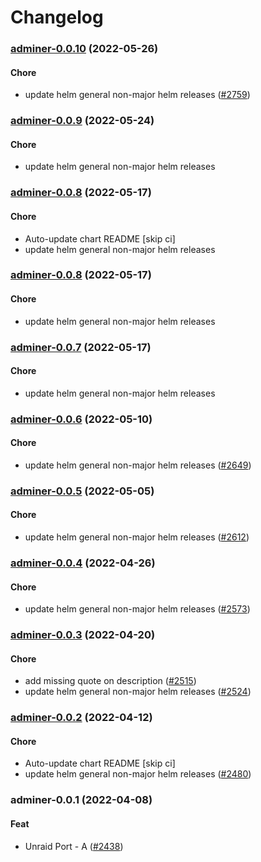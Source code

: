 # Changelog<br>


<a name="adminer-0.0.10"></a>
### [adminer-0.0.10](https://github.com/truecharts/apps/compare/adminer-0.0.9...adminer-0.0.10) (2022-05-26)

#### Chore

* update helm general non-major helm releases ([#2759](https://github.com/truecharts/apps/issues/2759))



<a name="adminer-0.0.9"></a>
### [adminer-0.0.9](https://github.com/truecharts/apps/compare/adminer-0.0.8...adminer-0.0.9) (2022-05-24)

#### Chore

* update helm general non-major helm releases



<a name="adminer-0.0.8"></a>
### [adminer-0.0.8](https://github.com/truecharts/apps/compare/adminer-0.0.7...adminer-0.0.8) (2022-05-17)

#### Chore

* Auto-update chart README [skip ci]
* update helm general non-major helm releases



<a name="adminer-0.0.8"></a>
### [adminer-0.0.8](https://github.com/truecharts/apps/compare/adminer-0.0.7...adminer-0.0.8) (2022-05-17)

#### Chore

* update helm general non-major helm releases



<a name="adminer-0.0.7"></a>
### [adminer-0.0.7](https://github.com/truecharts/apps/compare/adminer-0.0.6...adminer-0.0.7) (2022-05-17)

#### Chore

* update helm general non-major helm releases



<a name="adminer-0.0.6"></a>
### [adminer-0.0.6](https://github.com/truecharts/apps/compare/adminer-0.0.5...adminer-0.0.6) (2022-05-10)

#### Chore

* update helm general non-major helm releases ([#2649](https://github.com/truecharts/apps/issues/2649))



<a name="adminer-0.0.5"></a>
### [adminer-0.0.5](https://github.com/truecharts/apps/compare/adminer-0.0.4...adminer-0.0.5) (2022-05-05)

#### Chore

* update helm general non-major helm releases ([#2612](https://github.com/truecharts/apps/issues/2612))



<a name="adminer-0.0.4"></a>
### [adminer-0.0.4](https://github.com/truecharts/apps/compare/adminer-0.0.3...adminer-0.0.4) (2022-04-26)

#### Chore

* update helm general non-major helm releases ([#2573](https://github.com/truecharts/apps/issues/2573))



<a name="adminer-0.0.3"></a>
### [adminer-0.0.3](https://github.com/truecharts/apps/compare/adminer-0.0.2...adminer-0.0.3) (2022-04-20)

#### Chore

* add missing quote on description ([#2515](https://github.com/truecharts/apps/issues/2515))
* update helm general non-major helm releases ([#2524](https://github.com/truecharts/apps/issues/2524))



<a name="adminer-0.0.2"></a>
### [adminer-0.0.2](https://github.com/truecharts/apps/compare/adminer-0.0.1...adminer-0.0.2) (2022-04-12)

#### Chore

* Auto-update chart README [skip ci]
* update helm general non-major helm releases ([#2480](https://github.com/truecharts/apps/issues/2480))



<a name="adminer-0.0.1"></a>
### adminer-0.0.1 (2022-04-08)

#### Feat

* Unraid Port - A ([#2438](https://github.com/truecharts/apps/issues/2438))

